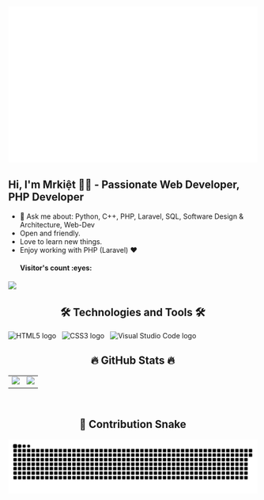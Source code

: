 <a href="#" target="_blank">
  <img src="TanNhatCMS.svg" width="1200" alt="tannhatcms" />
</a>

## Hi, I'm  Mrkiệt :technologist: - Passionate Web Developer, PHP Developer
- 💬 Ask me about: Python, C++, PHP, Laravel, SQL, Software Design & Architecture, Web-Dev
- Open and friendly.
- Love to learn new things.
- Enjoy working with PHP (Laravel) ❤
    <h4 >Visitor's count :eyes:</h4>
<img src="https://komarev.com/ghpvc/?username=TanNhatCMS&style=flat-square"/>
<h2 align="center">🛠 Technologies and Tools 🛠</h2>
<!-- https://simpleicons.org/ -->
<span><img src="https://img.shields.io/badge/HTML5-282C34?logo=html5&logoColor=E34F26" alt="HTML5 logo" title="HTML5" height="25" /></span>
&nbsp;
<span><img src="https://img.shields.io/badge/CSS3-282C34?logo=css3&logoColor=1572B6" alt="CSS3 logo" title="CSS3" height="25" /></span>
&nbsp;
<span><img src="https://img.shields.io/badge/VS%20Code-282C34?logo=visual-studio-code&logoColor=007ACC" alt="Visual Studio Code logo" title="Visual Studio Code" height="25" /></span>
&nbsp;
<br>
<h2 align="center">🔥 GitHub Stats 🔥</h2>
<table align=center>
  <tbody>
    <tr>
      <td>
        <picture>
          <source media="(prefers-color-scheme: dark)" srcset="https://github-readme-stats-tannhatcms.vercel.app/api?username=TanNhatCMS&theme=vue-dark&show_icons=true&show=prs_merged,prs_merged_percentage&include_all_commits=true&rank_icon=percentile&hide_border=true">
          <source media="(prefers-color-scheme: light)" srcset="https://github-readme-stats-tannhatcms.vercel.app/api?username=TanNhatCMS&theme=vue&show_icons=true&show=prs_merged,prs_merged_percentage&include_all_commits=true&rank_icon=percentile&hide_border=true">
          <img src="https://github-readme-stats.vercel.app/api?username=ayangweb&theme=vue&show_icons=true&hide_border=true">
        </picture>
      </td>
      <td>
        <picture>
          <source media="(prefers-color-scheme: dark)" srcset="https://github-readme-stats-tannhatcms.vercel.app/api/top-langs/?username=TanNhatCMS&langs_count=20&theme=vue-dark&layout=compact&hide_border=true">
          <source media="(prefers-color-scheme: light)" srcset="https://github-readme-stats-tannhatcms.vercel.app/api/top-langs/?username=TanNhatCMS&langs_count=20&theme=vue&layout=compact&hide_border=true">
          <img src="https://github-readme-stats.vercel.app/api/top-langs/?username=ayangweb&theme=vue&layout=compact&hide_border=true">
        </picture>
      </td>
    </tr>
  </tbody>
</table>
<br>
<h2 align="center"> 🐍 Contribution Snake </h2>

<picture>
  <source media="(prefers-color-scheme: dark)" srcset="https://raw.githubusercontent.com/TanNhatCMS/TanNhatCMS/gh-output/assets/snake/github-contribution-grid-snake-dark.svg">
  <source media="(prefers-color-scheme: light)" srcset="https://raw.githubusercontent.com/TanNhatCMS/TanNhatCMS/gh-output/assets/snake/github-contribution-grid-snake.svg">
  <img alt="github contribution grid snake animation" src="https://raw.githubusercontent.com/TanNhatCMS/TanNhatCMS/gh-output/assets/snake/github-contribution-grid-snake.svg">
</picture>

